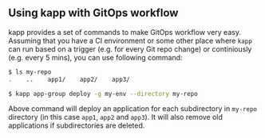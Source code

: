 ## Using kapp with GitOps workflow

kapp provides a set of commands to make GitOps workflow very easy. Assuming that you have a CI environment or some other place where `kapp` can run based on a trigger (e.g. for every Git repo change) or continiously (e.g. every 5 mins), you can use following command:

```bash
$ ls my-repo
.    ..    app1/    app2/    app3/

$ kapp app-group deploy -g my-env --directory my-repo
```

Above command will deploy an application for each subdirectory in `my-repo` directory (in this case `app1`, `app2` and `app3`). It will also remove old applications if subdirectories are deleted.
